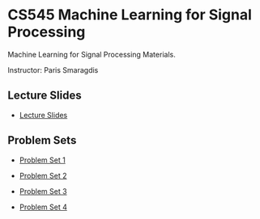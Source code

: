 # CS545 Machine Learning for Signal Processing

Machine Learning for Signal Processing Materials.

Instructor: Paris Smaragdis

## Lecture Slides
- [Lecture Slides](https://github.com/hongbozheng/machine-learning-signal-processing/tree/main/lecture_slides)

## Problem Sets
- [Problem Set 1](https://github.com/hongbozheng/machine-learning-signal-processing/tree/main/problem-set-1)

- [Problem Set 2](https://github.com/hongbozheng/machine-learning-signal-processing/tree/main/problem-set-2)

- [Problem Set 3](https://github.com/hongbozheng/machine-learning-signal-processing/tree/main/problem-set-3)

- [Problem Set 4](https://github.com/hongbozheng/machine-learning-signal-processing/tree/main/problem-set-4)
